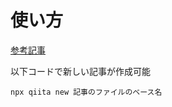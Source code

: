 # 使い方
[参考記事](https://qiita.com/Qiita/items/32c79014509987541130)

以下コードで新しい記事が作成可能
```
npx qiita new 記事のファイルのベース名
```